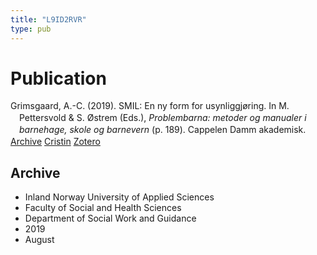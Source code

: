 ```yaml
---
title: "L9ID2RVR"
type: pub
---
```

<h1>Publication</h1>
<article id="csl-bib-container-L9ID2RVR" class="csl-bib-container">
  <div class="csl-bib-body" style="line-height: 1.35; padding-left: 1em; text-indent:-1em;">
  <div class="csl-entry">Grimsgaard, A.-C. (2019). SMIL: En ny form for usynliggj&#xF8;ring. In M. Pettersvold &amp; S. &#xD8;strem (Eds.), <i>Problembarna: metoder og manualer i barnehage, skole og barnevern</i> (p. 189). Cappelen Damm akademisk.</div>
</div>
  <div class="csl-bib-buttons">
    <a href="#taxonomy-article-L9ID2RVR" class="csl-bib-button">Archive</a>
    <a href alt="Cristin URL" class="csl-bib-button">Cristin</a>
    <a href alt="Zotero URL" class="csl-bib-button">Zotero</a>
  </div>
  <div id="csl-bib-meta-container-L9ID2RVR"></div>
</article>
<div id="csl-bib-meta-L9ID2RVR" class="csl-bib-meta">
  <article id="taxonomy-article-L9ID2RVR" class="taxonomy-article">
    <h1>Archive</h1>
    <ul>
      <li>Inland Norway University of Applied Sciences</li>
      <li>Faculty of Social and Health Sciences</li>
      <li>Department of Social Work and Guidance</li>
      <li>2019</li>
      <li>August</li>
    </ul>
  </article>
</div>
